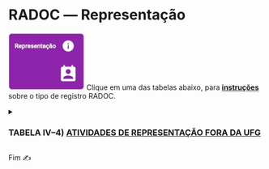# RADOC &#x2015; Representação

<img src="../media/painel-representacao.jpg" width="150"> Clique em uma das tabelas abaixo, para <ins>**instruções**</ins> sobre o tipo de registro RADOC.

<details><summary><b><H3>TABELA IV–4) <ins>ATIVIDADES DE REPRESENTAÇÃO FORA DA UFG</ins></H3></b></summary>
  
|Item|Descrição|Pontos|**_Link_ para Instruções**|
|-|-|-|-|
|1|Representante titular em conselho de classe profissional<br>com carga horária igual ou superior a 150 horas|10 (para 12 meses) (para 150h)|[Registro oriundo de Portaria](./fonte-portaria.md)|
|2|Presidente do Sindicato de Docentes da UFG|10 (para 12 meses)|[Registro oriundo de Portaria](./fonte-portaria.md)|
|3|Diretor do Sindicato de Docentes da UFG|3 (para 12 meses)|[Registro oriundo de Portaria](./fonte-portaria.md)|
|4|Representante sindical<br>com carga horária igual ou superior a 150 horas|10 (para 12 meses) (para 150h)|[Registro oriundo de Portaria](./fonte-portaria.md)|
|5|Representante em entidade científica, artística e cultural<br>com carga horária igual ou superior a 150 horas|10 (para 12 meses) (para 150h)|[Registro oriundo de Portaria](./fonte-portaria.md)|
|6|Representante em comissão de órgão governamental<br>com carga horária igual ou superior a 150 horas|10 (para 12 meses) (para 150h)|[Registro oriundo de Portaria](./fonte-portaria.md)|
</details>

Fim &#9997;
